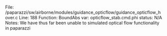 File: /paparazzi/sw/airborne/modules/guidance_opticflow/guidance_opticflow_hover.c
Line: 188
Function: BoundAbs
var: opticflow_stab.cmd.phi
status: N/A
Notes: We have thus far been unable to simulated optical flow functionality in paparazzi
